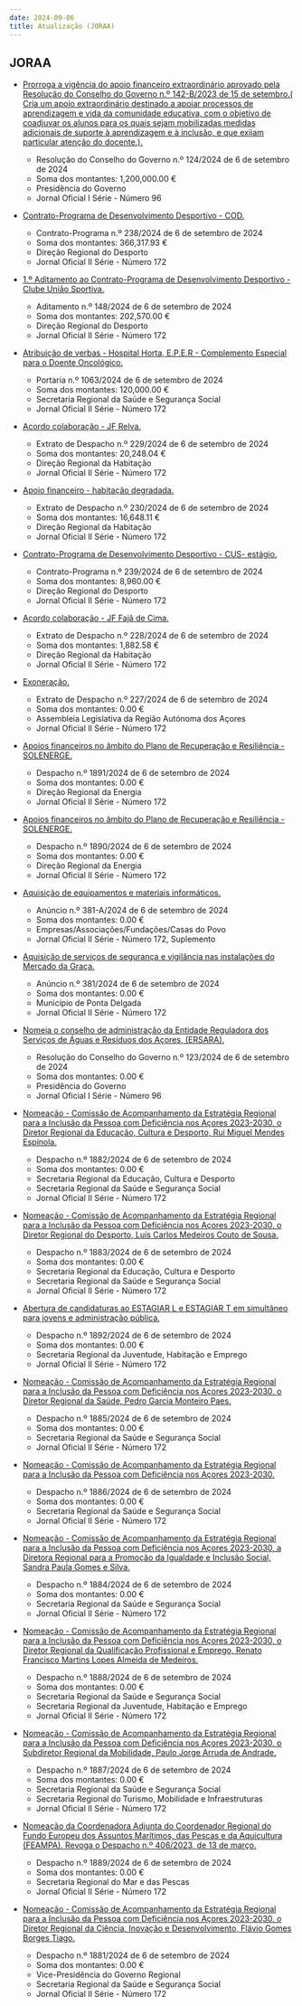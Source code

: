 ```yaml
---
date: 2024-09-06
title: Atualização (JORAA)
---
```

## JORAA

* [Prorroga a vigência do apoio financeiro extraordinário aprovado pela Resolução do Conselho do Governo n.º 142-B/2023 de 15 de setembro.( Cria um apoio extraordinário destinado a apoiar processos de aprendizagem e vida da comunidade educativa, com o objetivo de coadjuvar os alunos para os quais sejam mobilizadas medidas adicionais de suporte à aprendizagem e à inclusão, e que exijam particular atenção do docente.).](https://jo.azores.gov.pt/#/ato/20b8a9b6-c161-49c7-92ee-d20c5a794e12)
  * Resolução do Conselho do Governo n.º 124/2024 de 6 de setembro de 2024
  * Soma dos montantes: 1,200,000.00 €
  * Presidência do Governo
  * Jornal Oficial I Série - Número 96

* [Contrato-Programa de Desenvolvimento Desportivo - COD.](https://jo.azores.gov.pt/#/ato/c0dd608f-acaa-4696-a7f7-a39a88d36220)
  * Contrato-Programa n.º 238/2024 de 6 de setembro de 2024
  * Soma dos montantes: 366,317.93 €
  * Direção Regional do Desporto
  * Jornal Oficial II Série - Número 172

* [1.º Aditamento ao Contrato-Programa de Desenvolvimento Desportivo - Clube União Sportiva.](https://jo.azores.gov.pt/#/ato/82a997f6-87c8-46ab-b810-3f08f2e715f7)
  * Aditamento n.º 148/2024 de 6 de setembro de 2024
  * Soma dos montantes: 202,570.00 €
  * Direção Regional do Desporto
  * Jornal Oficial II Série - Número 172

* [Atribuição de verbas - Hospital Horta, E.P.E.R -  Complemento Especial para o Doente Oncológico.](https://jo.azores.gov.pt/#/ato/7567c15d-9ac2-4738-8f51-1ffe68c4d542)
  * Portaria n.º 1063/2024 de 6 de setembro de 2024
  * Soma dos montantes: 120,000.00 €
  * Secretaria Regional da Saúde e Segurança Social
  * Jornal Oficial II Série - Número 172

* [Acordo colaboração - JF Relva.](https://jo.azores.gov.pt/#/ato/a5dc0bc0-98fe-4593-b244-31caae8ebb67)
  * Extrato de Despacho n.º 229/2024 de 6 de setembro de 2024
  * Soma dos montantes: 20,248.04 €
  * Direção Regional da Habitação
  * Jornal Oficial II Série - Número 172

* [Apoio financeiro - habitação degradada.](https://jo.azores.gov.pt/#/ato/6802d24b-04f3-4ed9-a890-73cda225e899)
  * Extrato de Despacho n.º 230/2024 de 6 de setembro de 2024
  * Soma dos montantes: 16,648.11 €
  * Direção Regional da Habitação
  * Jornal Oficial II Série - Número 172

* [Contrato-Programa de Desenvolvimento Desportivo - CUS- estágio.](https://jo.azores.gov.pt/#/ato/870238ac-bb02-4d8a-9bb1-757ce5660858)
  * Contrato-Programa n.º 239/2024 de 6 de setembro de 2024
  * Soma dos montantes: 8,960.00 €
  * Direção Regional do Desporto
  * Jornal Oficial II Série - Número 172

* [Acordo colaboração - JF Fajã de Cima.](https://jo.azores.gov.pt/#/ato/51fe5cbc-b657-4259-99cc-ada18337c6ba)
  * Extrato de Despacho n.º 228/2024 de 6 de setembro de 2024
  * Soma dos montantes: 1,882.58 €
  * Direção Regional da Habitação
  * Jornal Oficial II Série - Número 172

* [Exoneração.](https://jo.azores.gov.pt/#/ato/9cdcbca5-12c2-4d9a-b46f-e4dcabae11d1)
  * Extrato de Despacho n.º 227/2024 de 6 de setembro de 2024
  * Soma dos montantes: 0.00 €
  * Assembleia Legislativa da Região Autónoma dos Açores
  * Jornal Oficial II Série - Número 172

* [Apoios financeiros no âmbito do Plano de Recuperação e Resiliência - SOLENERGE.](https://jo.azores.gov.pt/#/ato/f8b50013-8fe4-44ae-8d14-83e29396e822)
  * Despacho n.º 1891/2024 de 6 de setembro de 2024
  * Soma dos montantes: 0.00 €
  * Direção Regional da Energia
  * Jornal Oficial II Série - Número 172

* [Apoios financeiros no âmbito do Plano de Recuperação e Resiliência - SOLENERGE.](https://jo.azores.gov.pt/#/ato/f2d06615-595d-439f-b8d6-83e565bb4300)
  * Despacho n.º 1890/2024 de 6 de setembro de 2024
  * Soma dos montantes: 0.00 €
  * Direção Regional da Energia
  * Jornal Oficial II Série - Número 172

* [Aquisição de equipamentos e materiais informáticos.](https://jo.azores.gov.pt/#/ato/fca0ebdf-7785-4f39-b9ae-8852b707500c)
  * Anúncio n.º 381-A/2024 de 6 de setembro de 2024
  * Soma dos montantes: 0.00 €
  * Empresas/Associações/Fundações/Casas do Povo
  * Jornal Oficial II Série - Número 172, Suplemento

* [Aquisição de serviços de segurança e vigilância nas instalações do Mercado da Graça.](https://jo.azores.gov.pt/#/ato/a88f7f36-c5fa-46ac-afef-f57e1c9e503f)
  * Anúncio n.º 381/2024 de 6 de setembro de 2024
  * Soma dos montantes: 0.00 €
  * Município de Ponta Delgada
  * Jornal Oficial II Série - Número 172

* [Nomeia o conselho de administração da Entidade Reguladora dos Serviços de Águas e Resíduos dos Açores, (ERSARA).](https://jo.azores.gov.pt/#/ato/09c4e08c-0975-49ce-87a8-0c3bddeda9fe)
  * Resolução do Conselho do Governo n.º 123/2024 de 6 de setembro de 2024
  * Soma dos montantes: 0.00 €
  * Presidência do Governo
  * Jornal Oficial I Série - Número 96

* [Nomeação - Comissão de Acompanhamento da Estratégia Regional para a Inclusão da Pessoa com Deficiência nos Açores 2023-2030, o Diretor Regional da Educação, Cultura e Desporto, Rui Miguel Mendes Espínola.](https://jo.azores.gov.pt/#/ato/38497413-c672-484e-9c4f-449cbb75fc1d)
  * Despacho n.º 1882/2024 de 6 de setembro de 2024
  * Soma dos montantes: 0.00 €
  * Secretaria Regional da Educação, Cultura e Desporto
  * Secretaria Regional da Saúde e Segurança Social
  * Jornal Oficial II Série - Número 172

* [Nomeação - Comissão de Acompanhamento da Estratégia Regional para a Inclusão da Pessoa com Deficiência nos Açores 2023-2030, o Diretor Regional do Desporto, Luís Carlos Medeiros Couto de Sousa.](https://jo.azores.gov.pt/#/ato/0430699d-9619-4ba0-832f-a7270207993a)
  * Despacho n.º 1883/2024 de 6 de setembro de 2024
  * Soma dos montantes: 0.00 €
  * Secretaria Regional da Educação, Cultura e Desporto
  * Secretaria Regional da Saúde e Segurança Social
  * Jornal Oficial II Série - Número 172

* [Abertura de candidaturas ao ESTAGIAR L e ESTAGIAR T em simultâneo para jovens e administração pública.](https://jo.azores.gov.pt/#/ato/eeb48caa-d5e9-4c16-9fc8-1f6e6c8856f1)
  * Despacho n.º 1892/2024 de 6 de setembro de 2024
  * Soma dos montantes: 0.00 €
  * Secretaria Regional da Juventude, Habitação e Emprego
  * Jornal Oficial II Série - Número 172

* [Nomeação -  Comissão de Acompanhamento da Estratégia Regional para a Inclusão da Pessoa com Deficiência nos Açores 2023-2030, o Diretor Regional da Saúde, Pedro Garcia Monteiro Paes.](https://jo.azores.gov.pt/#/ato/7b45c6ad-4fc3-4dac-ab08-9db2155be520)
  * Despacho n.º 1885/2024 de 6 de setembro de 2024
  * Soma dos montantes: 0.00 €
  * Secretaria Regional da Saúde e Segurança Social
  * Jornal Oficial II Série - Número 172

* [Nomeação -  Comissão de Acompanhamento da Estratégia Regional para a Inclusão da Pessoa com Deficiência nos Açores 2023-2030.](https://jo.azores.gov.pt/#/ato/4412caa0-bca5-4a2d-989b-58f3b2853a3f)
  * Despacho n.º 1886/2024 de 6 de setembro de 2024
  * Soma dos montantes: 0.00 €
  * Secretaria Regional da Saúde e Segurança Social
  * Jornal Oficial II Série - Número 172

* [Nomeação - Comissão de Acompanhamento da Estratégia Regional para a Inclusão da Pessoa com Deficiência nos Açores 2023-2030, a Diretora Regional para a Promoção da Igualdade e Inclusão Social, Sandra Paula Gomes e Silva.](https://jo.azores.gov.pt/#/ato/99b357fd-6c03-4fd3-83f8-8b23e9aff036)
  * Despacho n.º 1884/2024 de 6 de setembro de 2024
  * Soma dos montantes: 0.00 €
  * Secretaria Regional da Saúde e Segurança Social
  * Jornal Oficial II Série - Número 172

* [Nomeação - Comissão de Acompanhamento da Estratégia Regional para a Inclusão da Pessoa com Deficiência nos Açores 2023-2030, o Diretor Regional da Qualificação Profissional e Emprego, Renato Francisco Martins Lopes Almeida de Medeiros.](https://jo.azores.gov.pt/#/ato/a4664834-206b-46c7-8817-dbc2ee03764e)
  * Despacho n.º 1888/2024 de 6 de setembro de 2024
  * Soma dos montantes: 0.00 €
  * Secretaria Regional da Saúde e Segurança Social
  * Secretaria Regional da Juventude, Habitação e Emprego
  * Jornal Oficial II Série - Número 172

* [Nomeação  - Comissão de Acompanhamento da Estratégia Regional para a Inclusão da Pessoa com Deficiência nos Açores 2023-2030, o Subdiretor Regional da Mobilidade, Paulo Jorge Arruda de Andrade.](https://jo.azores.gov.pt/#/ato/ff097eb8-ce17-4bd0-b372-7d37423ae0a5)
  * Despacho n.º 1887/2024 de 6 de setembro de 2024
  * Soma dos montantes: 0.00 €
  * Secretaria Regional da Saúde e Segurança Social
  * Secretaria Regional do Turismo, Mobilidade e Infraestruturas
  * Jornal Oficial II Série - Número 172

* [Nomeação da Coordenadora Adjunta do Coordenador Regional do Fundo Europeu dos Assuntos Marítimos, das Pescas e da Aquicultura (FEAMPA). Revoga o Despacho n.º 406/2023, de 13 de março.](https://jo.azores.gov.pt/#/ato/744bfc06-b3cd-433d-94da-b24e575e75c4)
  * Despacho n.º 1889/2024 de 6 de setembro de 2024
  * Soma dos montantes: 0.00 €
  * Secretaria Regional do Mar e das Pescas
  * Jornal Oficial II Série - Número 172

* [Nomeação  - Comissão de Acompanhamento da Estratégia Regional para a Inclusão da Pessoa com Deficiência nos Açores 2023-2030, o Diretor Regional da Ciência, Inovação e Desenvolvimento, Flávio Gomes Borges Tiago.](https://jo.azores.gov.pt/#/ato/74b94449-8cc8-4c3d-b607-39f65e5db807)
  * Despacho n.º 1881/2024 de 6 de setembro de 2024
  * Soma dos montantes: 0.00 €
  * Vice-Presidência do Governo Regional
  * Secretaria Regional da Saúde e Segurança Social
  * Jornal Oficial II Série - Número 172
